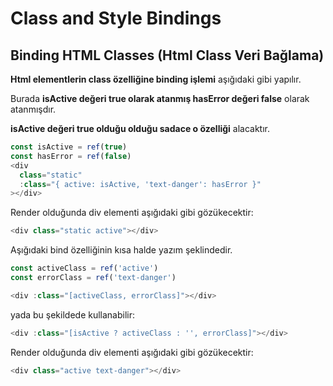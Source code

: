 # Class and Style Bindings

## Binding HTML Classes (Html Class Veri Bağlama)
**Html elementlerin class özelliğine binding işlemi** aşığıdaki gibi yapılır.

Burada **isActive değeri true olarak atanmış hasError değeri false** olarak atanmışdır.

**isActive değeri true olduğu olduğu sadace o özelliği** alacaktır.
```js
const isActive = ref(true)
const hasError = ref(false)
<div
  class="static"
  :class="{ active: isActive, 'text-danger': hasError }"
></div>
```
Render olduğunda div elementi aşığıdaki gibi gözükecektir:
```js
<div class="static active"></div>
```

Aşığıdaki bind özelliğinin kısa halde yazım şeklindedir.
```js
const activeClass = ref('active')
const errorClass = ref('text-danger')

<div :class="[activeClass, errorClass]"></div>
```
yada bu şekildede kullanabilir:
```js
<div :class="[isActive ? activeClass : '', errorClass]"></div>
```
Render olduğunda div elementi aşığıdaki gibi gözükecektir:
```js
<div class="active text-danger"></div>
```